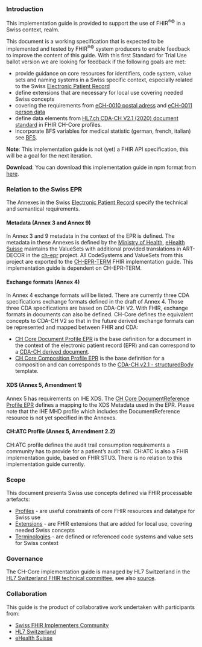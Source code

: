 ### Introduction
This implementation guide is provided to support the use of FHIR<sup>&reg;&copy;</sup> in a Swiss context, realm.

This document is a working specification that is expected to be implemented and tested by FHIR<sup>&reg;&copy;</sup> system producers to enable feedback to improve the content of this guide. With this first Standard for Trial Use ballot version we are looking for feedback if the following goals are met:  
- provide guidance on core resources for identifiers, code system, value sets and naming systems in a Swiss specific context, especially related to the Swiss [Electronic Patient Record](https://www.patientendossier.ch/en)
- define extensions that are necessary for local use covering needed Swiss concepts
- covering the requirements from [eCH-0010 postal adress](https://www.ech.ch/vechweb/page?p=dossier&documentNumber=eCH-0010&documentVersion=7.0) and [eCH-0011 person data](https://www.ech.ch/vechweb/page?p=dossier&documentNumber=eCH-0011&documentVersion=8.1)
- define data elements from [HL7.ch CDA-CH V2.1 (2020) document standard](http://e-health-wiki.ch/index.php/Ehscda:CDA-CH_2017_(specification)) in FHIR CH-Core profiles.
- incorporate BFS variables for medical statistic (german, french, italian) see [BFS](https://www.bfs.admin.ch/bfs/de/home/statistiken/kataloge-datenbanken/publikationen.assetdetail.7066232.html).

**Note**: This implementation guide is not (yet) a FHIR API specification, this will be a goal for the next iteration.

**Download**: You can download this implementation guide in npm format from [here](package.tgz).

### Relation to the Swiss EPR

The Annexes in the Swiss [Electronic Patient Record](https://www.patientendossier.ch/en) specify the technical and semantical requirements.

#### Metadata (Annex 3 and Annex 9)

 In Annex 3 and 9 metadata in the context of the EPR is defined. The metadata in these Annexes is defined by the [Ministry of Health](https://www.bag.admin.ch/bag/de/home/gesetze-und-bewilligungen/gesetzgebung/gesetzgebung-mensch-gesundheit/gesetzgebung-elektronisches-patientendossier.html), [eHealth Suisse](https://www.e-health-suisse.ch/startseite.html) maintains the ValueSets with additional provided translations in ART-DECOR in the [ch-epr](https://art-decor.org/art-decor/decor-project--ch-epr-) project. All CodeSystems and ValueSets from this project are exported to the [CH-EPR-TERM](http://fhir.ch/ig/ch-epr-term/index.html) FHIR implementation guide. This implementation guide is dependent on CH-EPR-TERM.

#### Exchange formats (Annex 4)

In Annex 4 exchange formats will be listed. There are currently three CDA specifications exchange formats defined in the draft of Annex 4. Those three CDA specifications are based on CDA-CH V2. With FHIR, exchange formats in documents can also be defined. CH-Core defines the equivalent concepts to CDA-CH V2 so that in the future derived exchange formats can be represented and mapped between FHIR and CDA:
- [CH Core Document Profile EPR](StructureDefinition-ch-core-document.html) is the base definition for a document in the context of the electronic patient record (EPR) and can correspond to a [CDA-CH derived document](https://art-decor.org/art-decor/decor-project--hl7chcda-).
- [CH Core Composition Profile EPR](StructureDefinition-ch-core-composition-epr.html) is the base definition for a composition and can corresponds to the [CDA-CH v2.1 - structuredBody](https://art-decor.org/art-decor/decor-templates--hl7chcda-?section=templates&id=2.16.756.5.30.1.1.10.1.9&effectiveDate=2019-10-17T15:22:41&language=en-US) template.

#### XDS (Annex 5, Amendment 1)

Annex 5 has requirements on IHE XDS. The [CH Core DocumentReference Profile EPR](StructureDefinition-ch-core-documentreference-epr.html) defines a mapping to the XDS Metadata used in the EPR.
Please note that the IHE MHD profile which includes the DocumentReference resource is not yet specified in the Annexes.

#### CH:ATC Profile (Annex 5, Amendment 2.2)

CH:ATC profile defines the audit trail consumption requirements a community has to provide for a patient’s audit trail. CH:ATC is also a FHIR implementation guide, based on FHIR STU3. There is no relation to this implementation guide currently.

### Scope

This document presents Swiss use concepts defined via FHIR processable artefacts:

* [Profiles](profiles.html) - are useful constraints of core FHIR resources and datatype for Swiss use
* [Extensions](extensions.html) - are FHIR extensions that are added for local use, covering needed Swiss concepts
* [Terminologies](terminology.html) - are defined or referenced code systems and value sets for Swiss context

### Governance

The CH-Core implementation guide is managed by HL7 Switzerland in the [HL7 Switzerland FHIR technical committee](https://www.hl7.ch/technisches-komitee/), see also [source](https://github.com/hl7ch/ch-core).
### Collaboration
This guide is the product of collaborative work undertaken with participants from:

* [Swiss FHIR Implementers Community](https://www.fhir.ch)
* [HL7 Switzerland](https://www.hl7.ch)
* [eHealth Suisse](https://www.e-health-suisse.ch/startseite.html)